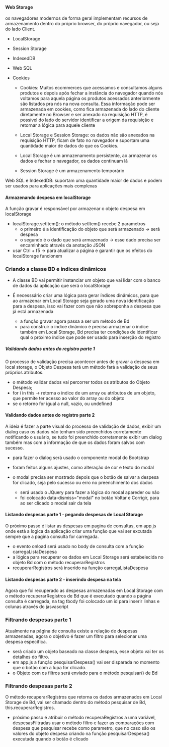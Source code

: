 #### Web Storage

os navegadores modernos de forma geral implementam recursos de armazenamento dentro do próprio browser, do próprio navegador, ou seja do lado Client.

- LocalStorage
- Session Storage
- IndexedDB
- Web SQL
- Cookies

    * Cookies: Muitos ecommerces que acessamos e consultamos alguns produtos e depois após fechar a instância do navegador quando nós voltamos para aquela página os produtos acessados anteriormente são listados pra nós na nova consulta. Essa informação pode ser armazenada em cookies, como fica armazenada do lado do cliente diretamente no Browser e ser anexado na requisição HTTP, é possível do lado do servidor identificar a origem da requisição e retornar a lógica para aquele cliente

    * Local Storage e Session Storage: os dados não são anexados na requisição HTTP, ficam de fato no navegador e suportam uma quantidade maior de dados do que os Cookies.

    * Local Storage é um armazenamento persistente, ao armazenar os dados e fechar o navegador, os dados continuam lá
    * Session Storage é um armazenamento temporário

Web SQL e IndexedDB: suportam uma quantidade maior de dados e podem ser usados para aplicações mais complexas

#### Armazenando despesa em localStorage

A função gravar é responsável por armazenar o objeto despesa em localStorage

* localStorage.setItem(): o método setItem() recebe 2 parametros
    - o primeiro é a identificação do objeto que será armazenado -> será despesa
    - o segundo é o dado que será armazenado -> esse dado precisa ser encaminhado através da anotação JSON
* usar Ctrl + f5 -> para atualizar a página e garantir que os efeitos do localStorage funcionem

### Criando a classe BD e índices dinâmicos

* A classe BD vai permitir instanciar um objeto que vai lidar com o banco de dados da aplicação que será o localStorage

* É necesssário criar uma lógica para gerar índices dinâmicos, para que ao armazenar em Local Storage seja gerado uma nova identificação para a despesa, isso vai fazer com que não sobreponha a despesa que já está armazenada

    * a função gravar agora passa a ser um método de Bd
    * para construir o índice dinâmico é preciso armazenar o índice também em Local Storage, Bd precisa ter condições de identificar qual o próximo índice que pode ser usado para inserção do registro

##### Validando dados antes do registro parte 1

O processo de validação precisa acontecer antes de gravar a despesa em local storage, o Objeto Despesa terá um método fará a validação de seus próprios atributos.

* o método validar dados vai percorrer todos os atributos do Objeto Despesa;
* for i in this -> retorna o indice de um array ou atributos de um objeto, que permite ter acesso ao valor do array ou do objeto
* se o retorno for igual a null, vazio, ou undefined

#### Validando dados antes do registro parte 2

A ideia é fazer a parte visual do processo de validação de dados, exibir um dialog caso os dados não tenham sido preenchidos corretamente notificando o usuário, se tudo foi preenchido corretamente exibir um dialog também mas com a informação de que os dados foram salvos com sucesso.

* para fazer o dialog será usado o componente modal do Bootstrap
* foram feitos alguns ajustes, como alteração de cor e texto do modal
  
* o modal precisa ser mostrado depois que o botão de salvar a despesa for clicado, seja pelo sucesso ou erro no preenchimento dos dados
    -   será usado o JQuery para fazer a lógica do modal apareder ou não
    -   foi colocado data-dismiss="modal" no botão Voltar e Corrigir, para ao ser clicado o modal sair da tela


#### Listando despesas parte 1 - pegando despesas de Local Storage

O próximo passo é listar as despesas em pagina de consultas, em app.js onde está a logica da aplicação criar uma função que vai ser excutada sempre que a pagina consulta for carregada.

* o evento onload será usado no body de consulta com a função carregaListaDespesa
* a lógica para recuperar os dados em Local Storage será estabelecida no objeto Bd com o método recuperarRegistros
* recuperarRegistros será inserido na função carregaListaDespesa

#### Listando despesas parte 2 - inserindo despesa na tela

Agora que foi recuperado as despesas armazenadas em Local Storage com o método recuperarRegistros de Bd que é executado quando a página consulta é carregada, na tag tbody foi colocado um id <tbody id="listaDespesas"> para inserir linhas e colunas através do jasvascript

### Filtrando despesas parte 1

Atualmente na página de consulta existe a relação de despesas armazenadas, agora o objetivo é fazer um filtro para selecionar uma despesa específica.

* será criado um objeto baseado na classe despesa, esse objeto vai ter os detalhes do filtro.
* em app.js a função pesquisarDespesa() vai ser disparada no momento que o botão com a lupa for clicado.
* o Objeto com os filtros será enviado para o método pesquisar() de Bd 


### Filtrando despesas parte 2

O método recuperarRegistros que retorna os dados armazenados em Local Storage de Bd, vai ser chamado dentro do método pesquisar de Bd, this.recuperarRegistros.

* próximo passo é atribuir o método recuperaRegistros a uma variável, despesasFiltradas usar o método filtro e fazer as comparações com despesa que pesquisar recebe como parametro, que no caso são os valores do objeto despesa criando na função pesquisarDespesa() executada quando o botão é clicado 

